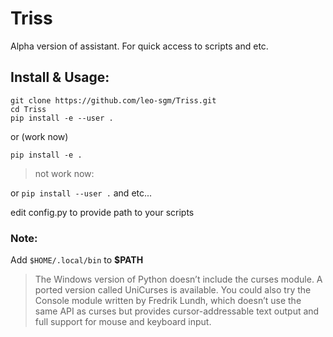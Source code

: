 # Triss
Alpha version of assistant. For quick access to scripts and etc. 


## Install & Usage:
```
git clone https://github.com/leo-sgm/Triss.git
cd Triss
pip install -e --user .
```

or (work now)
```
pip install -e .
```

> not work now:

or ```pip install --user .``` and etc...

edit config.py to provide path to your scripts

### Note: 
Add  `$HOME/.local/bin` to __$PATH__

> The Windows version of Python doesn’t include the curses module. A ported version called UniCurses is available. You could also try the Console module written by Fredrik Lundh, which doesn’t use the same API as curses but provides cursor-addressable text output and full support for mouse and keyboard input.
